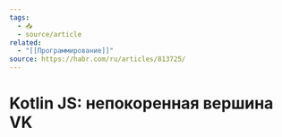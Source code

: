 ```yaml
---
tags:
  - 📥
  - source/article
related:
  - "[[Программирование]]"
source: https://habr.com/ru/articles/813725/
---
```

# Kotlin JS: непокоренная вершина VK